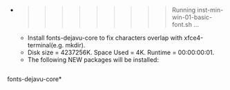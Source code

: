 * >>>>>>>>> Running inst-min-win-01-basic-font.sh ...
  * Install fonts-dejavu-core to fix characters overlap with xfce4-terminal(e.g. mkdir).
  * Disk size = 4237256K. Space Used = 4K. Runtime = 00:00:00:01.
  * The following NEW packages will be installed:
  ```bash
fonts-dejavu-core*
  ```
